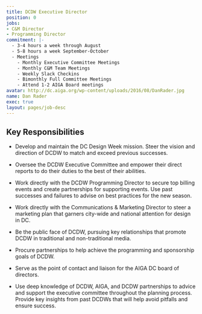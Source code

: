 ```yaml
---
title: DCDW Executive Director
position: 0
jobs:
- C&M Director
- Programming Director
commitment: |-
  - 3-4 hours a week through August
  - 5-8 hours a week September-October
  - Meetings
    - Monthly Executive Committee Meetings
    - Monthly C&M Team Meetings
    - Weekly Slack Checkins
    - Bimonthly Full Committee Meetings
    - Attend 1-2 AIGA Board meetings
avatar: http://dc.aiga.org/wp-content/uploads/2016/08/DanRader.jpg
name: Dan Rader
exec: true
layout: pages/job-desc
---
```


## Key Responsibilities

* Develop and maintain the DC Design Week mission. Steer the vision and direction of DCDW to match and exceed previous successes.

* Oversee the DCDW Executive Committee and empower their direct reports to do their duties to the best of their abilities.

* Work directly with the DCDW Programming Director to secure top billing events and create partnerships for supporting events. Use past successes and failures to advise on best practices for the new season.

* Work directly with the Communications & Marketing Director to steer a marketing plan that garners city-wide and national attention for design in DC.

* Be the public face of DCDW, pursuing key relationships that promote DCDW in traditional and non-traditional media.

* Procure partnerships to help achieve the programming and sponsorship goals of DCDW.

* Serve as the point of contact and liaison for the AIGA DC board of directors.

* Use deep knowledge of DCDW, AIGA, and DCDW partnerships to advice and support the executive committee throughout the planning process. Provide key insights from past DCDWs that will help avoid pitfalls and ensure success.